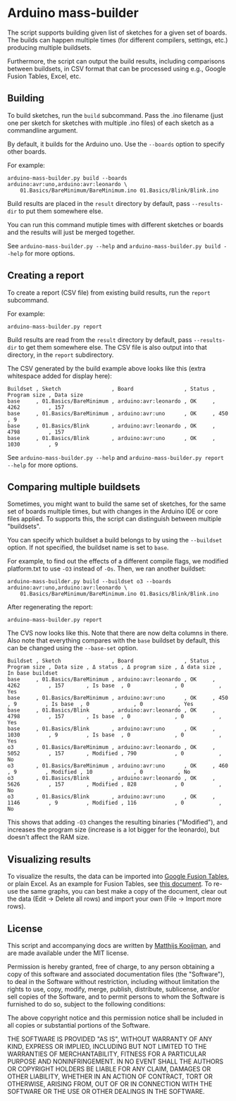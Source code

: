 Arduino mass-builder
====================
The script supports building given list of sketches for a given set of
boards.  The builds can happen multiple times (for different compilers,
settings, etc.) producing multiple buildsets.

Furthermore, the script can output the build results, including
comparisons between buildsets, in CSV format that can be processed using
e.g., Google Fusion Tables, Excel, etc.

Building
--------
To build sketches, run the `build` subcommand. Pass the .ino filename
(just one per sketch for sketches with multiple .ino files) of each
sketch as a commandline argument.

By default, it builds for the Arduino uno. Use the `--boards` option to
specify other boards.

For example:

	arduino-mass-builder.py build --boards arduino:avr:uno,arduino:avr:leonardo \
		01.Basics/BareMinimum/BareMinimum.ino 01.Basics/Blink/Blink.ino

Build results are placed in the `result` directory by default, pass
`--results-dir` to put them somewhere else.

You can run this command mutiple times with different sketches or boards
and the results will just be merged together.

See `arduino-mass-builder.py --help` and `arduino-mass-builder.py build
--help` for more options.

Creating a report
-----------------
To create a report (CSV file) from existing build results, run the
`report` subcommand.

For example:

	arduino-mass-builder.py report

Build results are read from the `result` directory by default, pass
`--results-dir` to get them somewhere else. The CSV file is also output
into that directory, in the `report` subdirectory.

The CSV generated by the build example above looks like this (extra
whitespace added for display here):

	Buildset , Sketch                , Board                , Status , Program size , Data size
	base     , 01.Basics/BareMinimum , arduino:avr:leonardo , OK     , 4262         , 157
	base     , 01.Basics/BareMinimum , arduino:avr:uno      , OK     , 450          , 9
	base     , 01.Basics/Blink       , arduino:avr:leonardo , OK     , 4798         , 157
	base     , 01.Basics/Blink       , arduino:avr:uno      , OK     , 1030         , 9

See `arduino-mass-builder.py --help` and `arduino-mass-builder.py report
--help` for more options.

Comparing multiple buildsets
----------------------------
Sometimes, you might want to build the same set of sketches, for the
same set of boards multiple times, but with changes in the Arduino IDE
or core files applied. To supports this, the script can distinguish
between multiple "buildsets".

You can specify which buildset a build belongs to by using the
`--buildset` option. If not specified, the buildset name is set to
`base`.

For example, to find out the effects of a different compile flags, we modified
platform.txt to use `-O3` instead of `-Os`. Then, we ran another buildset:

	arduino-mass-builder.py build --buildset o3 --boards arduino:avr:uno,arduino:avr:leonardo \
		01.Basics/BareMinimum/BareMinimum.ino 01.Basics/Blink/Blink.ino

After regenerating the report:

	arduino-mass-builder.py report

The CVS now looks like this. Note that there are now delta columns in there.
Also note that everything compares with the `base` buildset by default, this
can be changed using the `--base-set` option.

	Buildset , Sketch                , Board                , Status , Program size , Data size , Δ status , Δ program size , Δ data size , In base buildset
	base     , 01.Basics/BareMinimum , arduino:avr:leonardo , OK     , 4262         , 157       , Is base  , 0              , 0           , Yes
	base     , 01.Basics/BareMinimum , arduino:avr:uno      , OK     , 450          , 9         , Is base  , 0              , 0           , Yes
	base     , 01.Basics/Blink       , arduino:avr:leonardo , OK     , 4798         , 157       , Is base  , 0              , 0           , Yes
	base     , 01.Basics/Blink       , arduino:avr:uno      , OK     , 1030         , 9         , Is base  , 0              , 0           , Yes
	o3       , 01.Basics/BareMinimum , arduino:avr:leonardo , OK     , 5052         , 157       , Modified , 790            , 0           , No
	o3       , 01.Basics/BareMinimum , arduino:avr:uno      , OK     , 460          , 9         , Modified , 10             , 0           , No
	o3       , 01.Basics/Blink       , arduino:avr:leonardo , OK     , 5626         , 157       , Modified , 828            , 0           , No
	o3       , 01.Basics/Blink       , arduino:avr:uno      , OK     , 1146         , 9         , Modified , 116            , 0           , No

This shows that adding `-O3` changes the resulting binaries
("Modified"), and increases the program size (increase is a lot bigger
for the leonardo), but doesn't affect the RAM size.

Visualizing results
-------------------
To visualize the results, the data can be imported into [Google Fusion
Tables][1], or plain Excel. As an example for Fusion Tables, see [this
document][2]. To re-use the same graphs, you can best make a copy of the
document, clear out the data (Edit -> Delete all rows) and import your
own (File -> Import more rows).

[1]: https://www.google.com/fusiontables
[2]: https://www.google.com/fusiontables/DataSource?docid=1tX3nZ7onuoBGuDoxDBbr7B0KRw-uKcbDTsEQfDlh

License
-------
This script and accompanying docs are written by [Matthijs
Kooijman](matthijs@stdin.nl), and are made available under the MIT
license.

Permission is hereby granted, free of charge, to any person obtaining a copy
of this software and associated documentation files (the "Software"), to deal
in the Software without restriction, including without limitation the rights
to use, copy, modify, merge, publish, distribute, sublicense, and/or sell
copies of the Software, and to permit persons to whom the Software is
furnished to do so, subject to the following conditions:

The above copyright notice and this permission notice shall be included in
all copies or substantial portions of the Software.

THE SOFTWARE IS PROVIDED "AS IS", WITHOUT WARRANTY OF ANY KIND, EXPRESS OR
IMPLIED, INCLUDING BUT NOT LIMITED TO THE WARRANTIES OF MERCHANTABILITY,
FITNESS FOR A PARTICULAR PURPOSE AND NONINFRINGEMENT. IN NO EVENT SHALL THE
AUTHORS OR COPYRIGHT HOLDERS BE LIABLE FOR ANY CLAIM, DAMAGES OR OTHER
LIABILITY, WHETHER IN AN ACTION OF CONTRACT, TORT OR OTHERWISE, ARISING FROM,
OUT OF OR IN CONNECTION WITH THE SOFTWARE OR THE USE OR OTHER DEALINGS IN
THE SOFTWARE.
